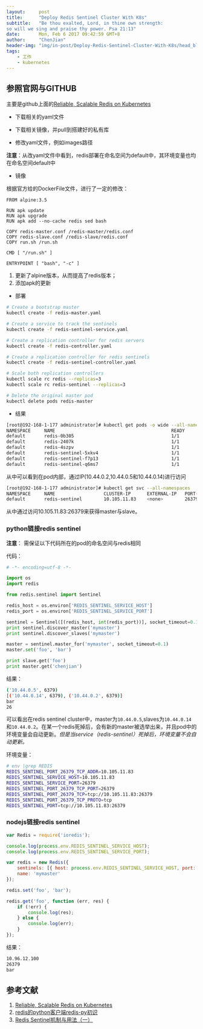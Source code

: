 ```yaml
---
layout:     post
title:      "Deploy Redis Sentinel Cluster With K8s"
subtitle:   "Be thou exalted, Lord, in thine own strength:
so will we sing and praise thy power. Psa 21:13"
date:       Mon, Feb 6 2017 09:42:59 GMT+8
author:     "ChenJian"
header-img: "img/in-post/Deploy-Redis-Sentinel-Cluster-With-K8s/head_blog.jpg"
tags:
    - 工作
    - kubernetes
---
```


## 参照官网与GITHUB

主要是github上面的[Reliable, Scalable Redis on Kubernetes](https://github.com/kubernetes/kubernetes/tree/master/examples/storage/redis)

- 下载相关的yaml文件

- 下载相关镜像，并pull到搭建好的私有库

- 修改yaml文件，例如images路径 

**注意**：从改yaml文件中看到，redis部署在命名空间为default中，其环境变量也均在命名空间default中

- 镜像	

根据官方给的DockerFile文件，进行了一定的修改：

``` docker
FROM alpine:3.5

RUN apk update
RUN apk upgrade
RUN apk add --no-cache redis sed bash

COPY redis-master.conf /redis-master/redis.conf
COPY redis-slave.conf /redis-slave/redis.conf
COPY run.sh /run.sh

CMD [ "/run.sh" ]

ENTRYPOINT [ "bash", "-c" ]
```

1. 更新了alpine版本，从而提高了redis版本；
2. 添加apk的更新 

- 部署

``` bash
# Create a bootstrap master
kubectl create -f redis-master.yaml

# Create a service to track the sentinels
kubectl create -f redis-sentinel-service.yaml

# Create a replication controller for redis servers
kubectl create -f redis-controller.yaml

# Create a replication controller for redis sentinels
kubectl create -f redis-sentinel-controller.yaml

# Scale both replication controllers
kubectl scale rc redis --replicas=3
kubectl scale rc redis-sentinel --replicas=3

# Delete the original master pod
kubectl delete pods redis-master
```

- 结果

``` bash
[root@192-168-1-177 administrator]# kubectl get pods -o wide --all-namespaces
NAMESPACE     NAME                                           READY     STATUS    RESTARTS   AGE       IP              NODE
default       redis-0b305                                    1/1       Running   0          16d       10.44.0.2       192-168-1-178.node
default       redis-2407k                                    1/1       Running   0          16d       10.44.0.5       192-168-1-178.node
default       redis-4szpv                                    1/1       Running   0          54m       10.44.0.14      192-168-1-178.node
default       redis-sentinel-5xkv4                           1/1       Running   0          16d       10.44.0.6       192-168-1-178.node
default       redis-sentinel-f7p13                           1/1       Running   0          16d       10.44.0.3       192-168-1-178.node
default       redis-sentinel-q6ms7                           1/1       Running   0          16d       10.44.0.7       192-168-1-178.node
```

从中可以看到在pod内部，通过IP(10.44.0.2,10.44.0.5和10.44.0.14)进行访问

``` bash
[root@192-168-1-177 administrator]# kubectl get svc --all-namespaces
NAMESPACE     NAME                  CLUSTER-IP      EXTERNAL-IP   PORT(S)                         AGE
default       redis-sentinel        10.105.11.83    <none>        26379/TCP                       16d
```

从中通过访问10.105.11.83:26379来获得master与slave。

### python链接redis sentinel

**注意**： 需保证以下代码所在的pod的命名空间与redis相同

代码：

``` python
# -*- encoding=utf-8 -*-

import os
import redis

from redis.sentinel import Sentinel

redis_host = os.environ['REDIS_SENTINEL_SERVICE_HOST']
redis_port = os.environ['REDIS_SENTINEL_SERVICE_PORT']

sentinel = Sentinel([(redis_host, int(redis_port))], socket_timeout=0.1)
print sentinel.discover_master('mymaster')
print sentinel.discover_slaves('mymaster')

master = sentinel.master_for('mymaster', socket_timeout=0.1)
master.set('foo', 'bar')

print slave.get('foo')
print master.get('chenjian')
```

结果：

``` bash
('10.44.0.5', 6379)
[('10.44.0.14', 6379), ('10.44.0.2', 6379)]
bar
26
```

可以看出在redis sentinel cluster中，master为`10.44.0.5`,slaves为`10.44.0.14`和`10.44.0.2`。在某一个redis死掉后，会有新的master被选举出来，并且pod中的环境变量会自动更新。*但是当service（redis-sentinel）死掉后，环境变量不会自动更新。*

环境变量：

``` bash
# env |grep REDIS
REDIS_SENTINEL_PORT_26379_TCP_ADDR=10.105.11.83
REDIS_SENTINEL_SERVICE_HOST=10.105.11.83
REDIS_SENTINEL_SERVICE_PORT=26379
REDIS_SENTINEL_PORT_26379_TCP_PORT=26379
REDIS_SENTINEL_PORT_26379_TCP=tcp://10.105.11.83:26379
REDIS_SENTINEL_PORT_26379_TCP_PROTO=tcp
REDIS_SENTINEL_PORT=tcp://10.105.11.83:26379
```

### nodejs链接redis sentinel

``` javascript
var Redis = require('ioredis');

console.log(process.env.REDIS_SENTINEL_SERVICE_HOST);
console.log(process.env.REDIS_SENTINEL_SERVICE_PORT);

var redis = new Redis({
    sentinels: [{ host: process.env.REDIS_SENTINEL_SERVICE_HOST, port: process.env.REDIS_SENTINEL_SERVICE_PORT }],
    name: 'mymaster'
});

redis.set('foo', 'bar');

redis.get('foo', function (err, res) {
    if (!err) {
        console.log(res);
    } else {
        console.log(err);
    }
});
```

结果：

``` sh
10.96.12.100
26379
bar
```

## 参考文献

1. [Reliable, Scalable Redis on Kubernetes](https://github.com/kubernetes/kubernetes/tree/master/examples/storage/redis)
2. [redis的python客户端redis-py初识](http://www.tuicool.com/articles/FzmaeiY)
3. [Redis Sentinel机制与用法（一）](https://segmentfault.com/a/1190000002680804)